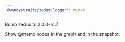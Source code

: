 ```yaml
---
'@wendystraite/zedux-logger': minor
---
```


Bump zedux to 2.0.0-rc.7

Show @memo nodes in the graph and in the snapshot.
